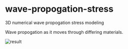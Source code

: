 # wave-propogation-stress
3D numerical wave propogation stress modeling
 
Wave propogation as it moves through differing materials.

![result](https://github.com/mathemacode/wave-propogation-stress/blob/master/result.png)
